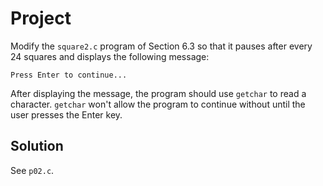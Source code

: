 # Project

Modify the `square2.c` program of Section 6.3 so that it pauses after every 24
squares and displays the following message:

```
Press Enter to continue...
```

After displaying the message, the program should use `getchar` to read a
character. `getchar` won't allow the program to continue without until the user
presses the Enter key.

## Solution

See `p02.c`.
